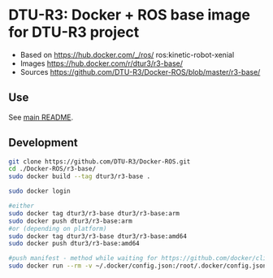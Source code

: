 # DTU-R3: Docker + ROS base image for DTU-R3 project
* Based on https://hub.docker.com/_/ros/ ros:kinetic-robot-xenial
* Images https://hub.docker.com/r/dtur3/r3-base/
* Sources https://github.com/DTU-R3/Docker-ROS/blob/master/r3-base/

## Use
See [main README](../README.md).

## Development

```sh
git clone https://github.com/DTU-R3/Docker-ROS.git
cd ./Docker-ROS/r3-base/
sudo docker build --tag dtur3/r3-base .

sudo docker login

#either
sudo docker tag dtur3/r3-base dtur3/r3-base:arm
sudo docker push dtur3/r3-base:arm
#or (depending on platform)
sudo docker tag dtur3/r3-base dtur3/r3-base:amd64
sudo docker push dtur3/r3-base:amd64

#push manifest - method while waiting for https://github.com/docker/cli/pull/138
sudo docker run --rm -v ~/.docker/config.json:/root/.docker/config.json -v $(pwd):/host weshigbee/manifest-tool push from-spec /host/manifest.yaml
```

